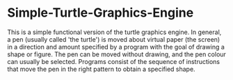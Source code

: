 # Simple-Turtle-Graphics-Engine
This is a simple functional version of the turtle graphics engine. In general, a pen (usually called 'the turtle') is moved about virtual paper (the screen) 
in a direction and amount specified by a program with the goal of drawing a shape or figure. The pen can be moved without drawing, and the pen colour can 
usually be selected. Programs consist of the sequence of instructions that move the pen in the right pattern to obtain a specified shape.
